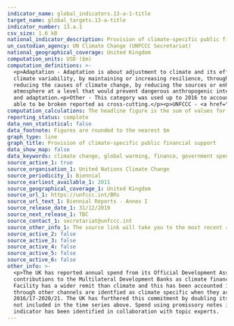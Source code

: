 ```yaml
---
indicator_name: global_indicators.13-a-1-title
target_name: global_targets.13-a-title
indicator_number: 13.a.1
csv_size: 1.6 kB
national_indicator_description: Provision of climate-specific public financial support as reported to the UNFCCC (Biennial Report - Annex I). Figures are given in US Dollars (millions).
un_custodian_agency: UN Climate Change (UNFCCC Secretariat)
national_geographical_coverage: United Kingdom
computation_units: USD ($m)
computation_definitions: >-
  <p>Adaptation - Adaptation is about adjustment to climate and its effects. The specific definition that applies to the data presented is - An activity that 'intends to reduce the vulnerability of human or natural systems to the current and expected impacts of climate change, including
  climate variability, by maintaining or increasing resilience, through increased ability to adapt to, or absorb, climate change stresses, shocks and variability and/or by helping reduce exposure to them.' (OECD DAC Rio Markers for Climate - Handbook).<p>Mitigation - Mitigation is about
  reducing the causes of climate change, by reducing the sources or enhancing the sinks of greenhouse gases. The specific definition that applies to the data presented is - An activity that 'contributes to the objective of stabilisation of greenhouse gas (GHG) concentrations in the
  atmosphere at a level that would prevent dangerous anthropogenic interference with the climate system by promoting efforts to reduce or limit GHG emissions or to enhance GHG sequestration.' (OECD DAC Rio Markers for Climate - Handbook).<p>Cross-cutting - Cross-cutting across mitigation
  and adaptation.<p>Other - This category was used up to 2016 to account for spend in cross-cutting programmes that could not be broken down into mitigation and adaptation elements. Since 2016 more spend has been able to be reported as either mitigation and adaptation, with any spend not
  able to be broken reported as cross-cutting.</p><p>UNFCCC - <a href="https://unfccc.int/about-us/about-the-secretariat">The United Nations Framework Convention on Climate Change</a>. <p> OECD - <a href="https://www.oecd.org/">Organisation for Economic Co-operation and Development</a>.
computation_calculations: The headline figure is the sum of values for all adaptation, mitigation, cross-cutting, and other funding for the year in question. 
reporting_status: complete
data_non_statistical: false
data_footnote: Figures are rounded to the nearest $m
graph_type: line
graph_title: Provision of climate-specific public financial support
data_show_map: false
data_keywords: climate change, global warming, finance, government spending, ODA
source_active_1: true
source_organisation_1: United Nations Climate Change
source_periodicity_1: Biennial 
source_earliest_available_1: 2011
source_geographical_coverage_1: United Kingdom
source_url_1: https://unfccc.int/BRs
source_url_text_1: Biennial Reports - Annex I
source_release_date_1: 31/12/2019
source_next_release_1: TBC
source_contact_1: secretariat@unfccc.int
source_other_info_1: The source link will take you to the most recent report. Links to older reports are given under ANNEX I BR/NC SUBMISSIONS. Numbers are taken from the BR-CTF file for the United Kingdom, Table 7
source_active_2: false
source_active_3: false
source_active_4: false
source_active_5: false
source_active_6: false
other_info: >-
  <p>The UK has reported annual spend from its Official Development Assistance (ODA) budget that it has assessed as having clear climate change objectives. All reported UK International Climate Finance (ICF) is ODA. The UK does not include attributed shares of its core/general
  contributions to the Multilateral Development Banks as climate finance and these are not included in these figures. The UK has provided the majority of it's climate finance via grants.<p>100% of Green Climate Fund contributions are counted as as climate specific. The Global Environment
  Facility has a wider remit than climate and this has been accounted in the amount scored as climate specific. For the purposes of reporting,  these climate specific multilateral contributions are included in cross-cutting but could be split 50% adaption and 50% mitigation. Contributions
  through other channels are identfied as climate specific when they are assessed as having clear climate change objectives.<p>Building on the commitment to £3.87 billion in ICF between 2011/12- 2015/16, the UK committed to further scale up climate finance to at least £5.8 billion between
  2016/17-2020/21. The UK has furthered this commitment by doubling its ICF to £11.6 billlion between 2020/21 and 2025/26.<p>The reported finance is the amount recorded as spent for UK Government budgetary purposes. Therefore, spend that has been pledged or committed for future years is
  not included in the time series above. Spend using promissory notes is included at the deposit stage. These represent a legal promise for the UK to provide the total value of the promissory note to the note’s recipient.<p> Data follows the UN specification for this indicator. This
  indicator has been identified in collaboration with topic experts.
---
```


